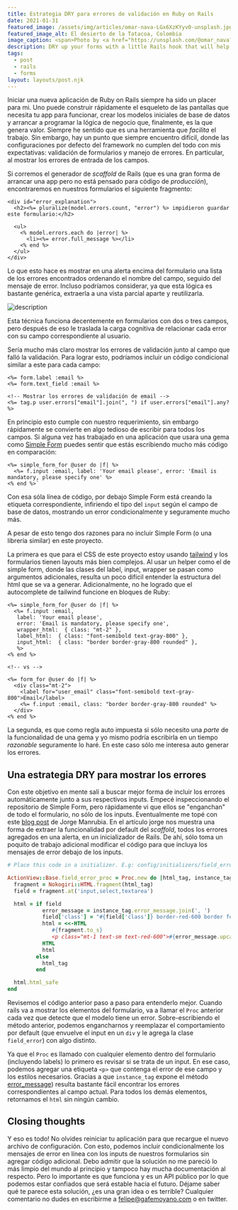 ```yaml
---
title: Estrategia DRY para errores de validación en Ruby on Rails
date: 2021-01-31
featured_image: /assets/img/articles/omar-nava-LGx6XzKYyv0-unsplash.jpg
featured_image_alt: El desierto de la Tatacoa, Colombia
image_caption: <span>Photo by <a href="https://unsplash.com/@omar_nava?utm_source=unsplash&amp;utm_medium=referral&amp;utm_content=creditCopyText">Omar Nava</a> on <a href="https://unsplash.com/?utm_source=unsplash&amp;utm_medium=referral&amp;utm_content=creditCopyText">Unsplash</a></span>
description: DRY up your forms with a little Rails hook that will help you forget about conditionally rendering validation errors inline.
tags:
  - post
  - rails
  - forms
layout: layouts/post.njk
---
```


Iniciar una nueva aplicación de Ruby on Rails siempre ha sido un placer para mi. Uno puede construir rápidamente el esqueleto de las pantallas que necesita tu app para funcionar, crear los modelos iniciales de base de datos y arrancar a programar la lógica de negocio que, finalmente, es la que genera valor. Siempre he sentido que es una herramienta que _facilita_ el trabajo. Sin embargo,
hay un punto que siempre encuentro difícil, donde las configuraciones por defecto del framework no cumplen del todo con mis expectativas: validación de formularios y manejo de errores. En particular, al mostrar los errores de entrada de los campos.

Si corremos el generador de _scaffold_ de Rails (que es una gran forma de arrancar una app pero no está pensado para código de _producción_), encontraremos en nuestros formularios el siguiente fragmento:

```erb
<div id="error_explanation">
  <h2><%= pluralize(model.errors.count, "error") %> impidieron guardar este formulario:</h2>

  <ul>
    <% model.errors.each do |error| %>
      <li><%= error.full_message %></li>
    <% end %>
  </ul>
</div>
```

Lo que esto hace es mostrar en una alerta encima del formulario una lista de los errores encontrados ordenando el nombre del campo, seguido del mensaje de error. Incluso podríamos considerar, ya que esta lógica es bastante genérica, extraerla a una vista parcial aparte y reutilizarla.

![description](/assets/img/articles/lM8pK46.png)

Esta técnica funciona decentemente en formularios con dos o tres campos, pero después de eso le traslada la carga cognitiva de relacionar cada error con su campo correspondiente al usuario.

Sería mucho más claro mostrar los errores de validación junto al campo que falló la validación. Para lograr esto, podríamos incluir un código condicional similar a este para cada campo:

```erb
<%= form.label :email %>
<%= form.text_field :email %>

<!-- Mostrar los errores de validación de email -->
<%= tag.p user.errors["email"].join(", ") if user.errors["email"].any? %>
```

En principio esto cumple con nuestro requerimiento, sin embargo rápidamente se convierte en algo tedioso de escribir para todos los campos. Si alguna vez has trabajado en una aplicación que usara una gema como [Simple Form](https://github.com/heartcombo/simple_form) puedes sentir que estás escribiendo mucho más código en comparación:

```erb
<%= simple_form_for @user do |f| %>
  <%= f.input :email, label: 'Your email please', error: 'Email is mandatory, please specify one' %>
<% end %>`
```

Con esa sóla línea de código, por debajo Simple Form está creando la etiqueta correspondiente, infiriendo el tipo del `input` según el campo de base de datos, mostrando un error condicionalmente y seguramente mucho más.

A pesar de esto tengo dos razones para no incluir Simple Form (o una librería similar) en este proyecto.

La primera es que para el CSS de este proyecto estoy usando [tailwind](https://tailwindcss.com) y los formularios tienen layouts más bien complejos. Al usar un helper como el de simple form, donde las clases del label, input, wrapper se pasan como argumentos adicionales, resulta un poco difícil entender la estructura del html que se va a generar. Adicionalmente, no he logrado que el autocomplete de tailwind funcione en bloques de Ruby:

```erb
<%= simple_form_for @user do |f| %>
  <%= f.input :email,
   label: 'Your email please',
   error: 'Email is mandatory, please specify one',
   wrapper_html:  { class: "mt-2" },
   label_html:  { class: "font-semibold text-gray-800" },
   input_html:  { class: "border border-gray-800 rounded" },
   %>
<% end %>

<!-- vs -->

<%= form_for @user do |f| %>
  <div class="mt-2">
    <label for="user_email" class="font-semibold text-gray-800">Email</label>
    <%= f.input :email, class: "border border-gray-800 rounded" %>
  </div>
<% end %>
```

La segunda, es que como regla auto impuesta si sólo necesito una _parte_ de la funcionalidad de una gema y yo mismo podría escribirla en un tiempo _razonable_ seguramente lo haré. En este caso sólo me interesa auto generar los errores.

## Una estrategia DRY para mostrar los errores

Con este objetivo en mente salí a buscar mejor forma de incluir los errores automáticamente junto a sus respectivos inputs. Empecé inspeccionando el repositorio de Simple Form, pero rápidamente vi que ellos se "enganchan" de todo el formulario, no sólo de los inputs. Eventualmente me topé con este [blog post](https://www.jorgemanrubia.com/2019/02/16/form-validations-with-html5-and-modern-rails/) de Jorge Manrubia. En el artículo jorge nos muestra una forma de extraer la funcionalidad por default del _scaffold_, todos los errores agregados en una alerta, en un inicializador de Rails. De ahí, sólo toma un poquito de trabajo adicional modificar el código para que incluya los mensajes de error debajo de los inputs.

```ruby
# Place this code in a initializer. E.g: config/initializers/field_error.rb

ActionView::Base.field_error_proc = Proc.new do |html_tag, instance_tag|
  fragment = Nokogiri::HTML.fragment(html_tag)
  field = fragment.at('input,select,textarea')

  html = if field
           error_message = instance_tag.error_message.join(', ')
           field['class'] = "#{field['class']} border-red-600 border focus:outline-none"
           html = <<-HTML
              #{fragment.to_s}
              <p class="mt-1 text-sm text-red-600">#{error_message.upcase_first}</p>
           HTML
           html
         else
           html_tag
         end

  html.html_safe
end
```
Revisemos el código anterior paso a paso para entenderlo mejor. Cuando rails va a mostrar los elementos del formulario, va a llamar el `Proc` anterior cada vez que detecte que el modelo tiene un error. Sobre-escribiendo el método anterior, podemos engancharnos y reemplazar el comportamiento por default (que envuelve el input en un `div` y le agrega la clase `field_error`) con algo distinto.

Ya que el `Proc` es llamado con cualquier elemento dentro del formulario (incluyendo labels) lo primero es revisar si se trata de un input. En ese caso, podemos agregar una etiqueta `<p>` que contenga el error de ese campo y los estilos necesarios. Gracias a que `instance_tag` expone el método [error_message](https://api.rubyonrails.org/classes/ActionView/Helpers/ActiveModelInstanceTag.html#method-i-error_message)) resulta bastante fácil encontrar los errores correspondientes al campo actual. Para todos los demás elementos, retornamos el `html` sin ningún cambio.

## Closing thoughts
Y eso es todo! No olvides reiniciar tu aplicación para que recargue el nuevo archivo de configuración. Con esto, podemos incluir condicionalmente los mensajes de error en línea con los inputs de nuestros formularios sin agregar código adicional. Debo admitir que la solución no me pareció lo más limpio del mundo al principio y tampoco hay mucha documentación al respecto. Pero lo importante es que funciona y es un API público por lo que podemos estar confiados que será estable hacia el futuro. Déjame saber qué te parece esta solución, ¿es una gran idea o es terrible? Cualquier comentario no dudes en escribirme a felipe@gafemoyano.com o en twitter.